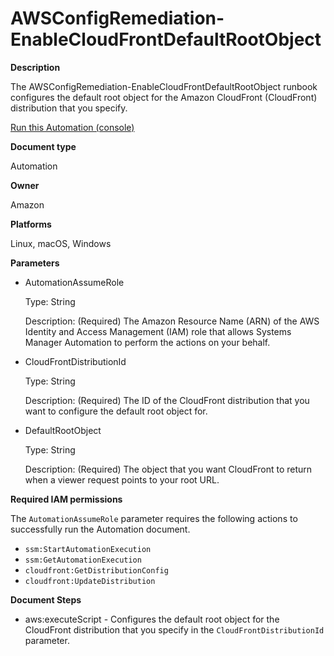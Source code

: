 # AWSConfigRemediation\-EnableCloudFrontDefaultRootObject<a name="automation-aws-enable-cloudfront-root-object"></a>

**Description**

The AWSConfigRemediation\-EnableCloudFrontDefaultRootObject runbook configures the default root object for the Amazon CloudFront \(CloudFront\) distribution that you specify\.

[Run this Automation \(console\)](https://console.aws.amazon.com/systems-manager/automation/execute/AWSConfigRemediation-EnableCloudFrontDefaultRootObject)

**Document type**

Automation

**Owner**

Amazon

**Platforms**

Linux, macOS, Windows

**Parameters**
+ AutomationAssumeRole

  Type: String

  Description: \(Required\) The Amazon Resource Name \(ARN\) of the AWS Identity and Access Management \(IAM\) role that allows Systems Manager Automation to perform the actions on your behalf\.
+ CloudFrontDistributionId

  Type: String

  Description: \(Required\) The ID of the CloudFront distribution that you want to configure the default root object for\.
+ DefaultRootObject

  Type: String

  Description: \(Required\) The object that you want CloudFront to return when a viewer request points to your root URL\.

**Required IAM permissions**

The `AutomationAssumeRole` parameter requires the following actions to successfully run the Automation document\.
+ `ssm:StartAutomationExecution`
+ `ssm:GetAutomationExecution`
+ `cloudfront:GetDistributionConfig`
+ `cloudfront:UpdateDistribution`

**Document Steps**
+ aws:executeScript \- Configures the default root object for the CloudFront distribution that you specify in the `CloudFrontDistributionId` parameter\.